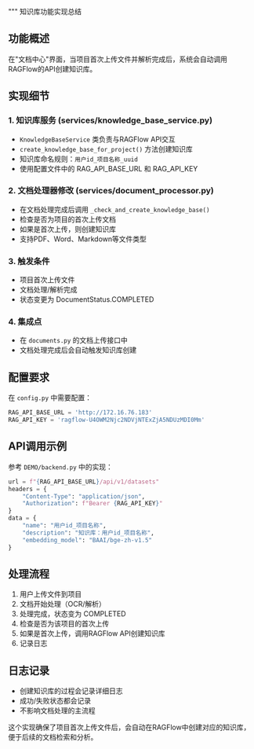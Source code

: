 """
知识库功能实现总结

## 功能概述
在"文档中心"界面，当项目首次上传文件并解析完成后，系统会自动调用RAGFlow的API创建知识库。

## 实现细节

### 1. 知识库服务 (services/knowledge_base_service.py)
- `KnowledgeBaseService` 类负责与RAGFlow API交互
- `create_knowledge_base_for_project()` 方法创建知识库
- 知识库命名规则：`用户id_项目名称_uuid`
- 使用配置文件中的 RAG_API_BASE_URL 和 RAG_API_KEY

### 2. 文档处理器修改 (services/document_processor.py)
- 在文档处理完成后调用 `_check_and_create_knowledge_base()`
- 检查是否为项目的首次上传文档
- 如果是首次上传，则创建知识库
- 支持PDF、Word、Markdown等文件类型

### 3. 触发条件
- 项目首次上传文件
- 文档处理/解析完成
- 状态变更为 DocumentStatus.COMPLETED

### 4. 集成点
- 在 `documents.py` 的文档上传接口中
- 文档处理完成后会自动触发知识库创建

## 配置要求
在 `config.py` 中需要配置：
```python
RAG_API_BASE_URL = 'http://172.16.76.183'
RAG_API_KEY = 'ragflow-U4OWM2Njc2NDVjNTExZjA5NDUzMDI0Mm'
```

## API调用示例
参考 `DEMO/backend.py` 中的实现：
```python
url = f"{RAG_API_BASE_URL}/api/v1/datasets"
headers = {
    "Content-Type": "application/json", 
    "Authorization": f"Bearer {RAG_API_KEY}"
}
data = {
    "name": "用户id_项目名称",
    "description": "知识库：用户id_项目名称",
    "embedding_model": "BAAI/bge-zh-v1.5"
}
```

## 处理流程
1. 用户上传文件到项目
2. 文档开始处理（OCR/解析）
3. 处理完成，状态变为 COMPLETED
4. 检查是否为该项目的首次上传
5. 如果是首次上传，调用RAGFlow API创建知识库
6. 记录日志

## 日志记录
- 创建知识库的过程会记录详细日志
- 成功/失败状态都会记录
- 不影响文档处理的主流程

这个实现确保了项目首次上传文件后，会自动在RAGFlow中创建对应的知识库，便于后续的文档检索和分析。
